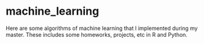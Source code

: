 # machine_learning
Here are some algorithms of machine learning that I implemented during my master. These includes some homeworks, projects, etc in R and Python.
